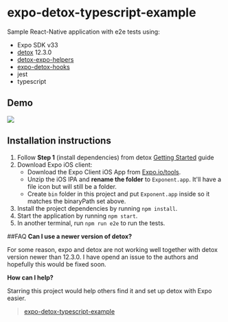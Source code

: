 # expo-detox-typescript-example  

Sample React-Native application with e2e tests using:
* Expo SDK v33
* [detox](https://github.com/wix/detox) 12.3.0
* [detox-expo-helpers](https://github.com/expo/detox-expo-helpers)
* [expo-detox-hooks](https://github.com/expo/detox-tools)
* jest
* typescript

## Demo
![](https://raw.githubusercontent.com/yaron1m/with-detox-tests/master/example.gif)

## Installation instructions
1. Follow **Step 1** (install dependencies) from detox [Getting Started](https://github.com/wix/detox/blob/master/docs/Introduction.GettingStarted.md#step-1-install-dependencies) guide
2. Download Expo iOS client:
    - Download the Expo Client iOS App from [Expo.io/tools](https://expo.io/tools#client).
    - Unzip the iOS IPA and **rename the folder** to `Exponent.app`. It'll have a file icon but will still be a folder.
    - Create `bin` folder in this project and put `Exponent.app` inside so it matches the binaryPath set above.
3. Install the project dependencies by running `npm install`.
4. Start the application by running `npm start`.
5. In another terminal, run `npm run e2e` to run the tests.

##FAQ
**Can I use a newer version of detox?**

For some reason, expo and detox are not working well together with detox version newer than 12.3.0.
I have opend an issue to the authors and hopefully this would be fixed soon.

**How can I help?**

Starring this project would help others find it and set up detox with Expo easier.


<blockquote class="imgur-embed-pub" lang="en" data-id="a/1dFrgVP"><a href="//imgur.com/a/1dFrgVP">expo-detox-typescript-example</a></blockquote><script async src="//s.imgur.com/min/embed.js" charset="utf-8"></script>